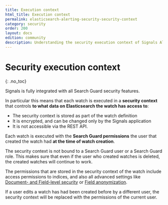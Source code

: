 ```yaml
---
title: Execution context
html_title: Execution context
permalink: elasticsearch-alerting-security-security-context
category: security
order: 200
layout: docs
edition: community
description: Understanding the security execution context of Signals Alerting for Elasticsearch
---
```


<!--- Copyright 2020 floragunn GmbH -->

# Security execution context
{: .no_toc}

Signals is fully integrated with all Search Guard security features.

In particular this means that each watch is executed in a **security context** that controls **to what data on Elasticsearch the watch has access to**:

* The security context is stored as part of the watch definition
* It is encrypted, and can be changed only by the Signals application
* It is not accessible via the REST API.

Each watch is executed with the **Search Guard permissions** the user that created the watch had **at the time of watch creation**.

The security context is not bound to a Search Guard user or a Search Guard role. This makes sure that even if the user who created watches is deleted, the created watches will continue to work.

The permissions that are stored in the security context of the watch include access permissions to indices, and also all advanced settings like [Document- and Field-level security](document-level-security) or [Field anonymization](field-anonymization).

If a user edits a watch has had been created before by a different user, the security context will be replaced with the permissions of the current user.

